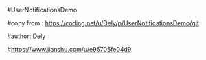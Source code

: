 #UserNotificationsDemo

#copy from : https://coding.net/u/Dely/p/UserNotificationsDemo/git

#author: Dely

#https://www.jianshu.com/u/e95705fe04d9
